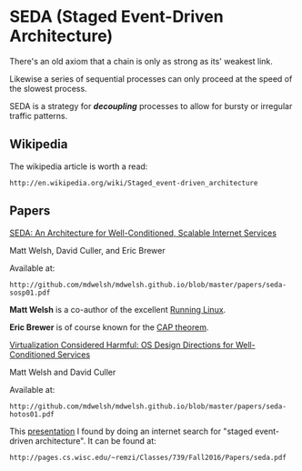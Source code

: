 # SEDA (Staged Event-Driven Architecture)

There's an old axiom that a chain is only as strong as its' weakest link.

Likewise a series of sequential processes can only proceed at the speed of the slowest process.

SEDA is a strategy for ___decoupling___ processes to allow for bursty or irregular traffic patterns.

## Wikipedia

The wikipedia article is worth a read:

    http://en.wikipedia.org/wiki/Staged_event-driven_architecture

## Papers

[SEDA: An Architecture for Well-Conditioned, Scalable Internet Services](seda-sosp01.pdf)

Matt Welsh, David Culler, and Eric Brewer

Available at:

    http://github.com/mdwelsh/mdwelsh.github.io/blob/master/papers/seda-sosp01.pdf

__Matt Welsh__ is a co-author of the excellent [Running Linux](http://shop.oreilly.com/product/9780596007607.do).

__Eric Brewer__ is of course known for the [CAP theorem](https://en.wikipedia.org/wiki/CAP_theorem).

[Virtualization Considered Harmful: OS Design Directions for Well-Conditioned Services](seda-hotos01.pdf)

Matt Welsh and David Culler

Available at:

    http://github.com/mdwelsh/mdwelsh.github.io/blob/master/papers/seda-hotos01.pdf

This [presentation](seda.pdf) I found by doing an internet search for "staged event-driven architecture". It can be found at:

    http://pages.cs.wisc.edu/~remzi/Classes/739/Fall2016/Papers/seda.pdf
